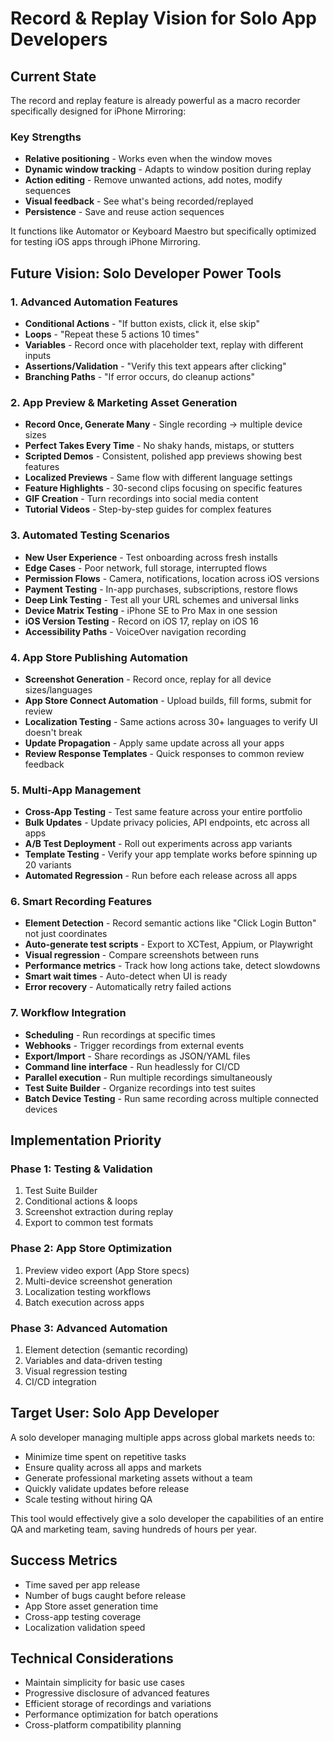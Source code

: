 # Record & Replay Vision for Solo App Developers

## Current State
The record and replay feature is already powerful as a macro recorder specifically designed for iPhone Mirroring:

### Key Strengths
- **Relative positioning** - Works even when the window moves
- **Dynamic window tracking** - Adapts to window position during replay
- **Action editing** - Remove unwanted actions, add notes, modify sequences
- **Visual feedback** - See what's being recorded/replayed
- **Persistence** - Save and reuse action sequences

It functions like Automator or Keyboard Maestro but specifically optimized for testing iOS apps through iPhone Mirroring.

## Future Vision: Solo Developer Power Tools

### 1. Advanced Automation Features
- **Conditional Actions** - "If button exists, click it, else skip"
- **Loops** - "Repeat these 5 actions 10 times"
- **Variables** - Record once with placeholder text, replay with different inputs
- **Assertions/Validation** - "Verify this text appears after clicking"
- **Branching Paths** - "If error occurs, do cleanup actions"

### 2. App Preview & Marketing Asset Generation
- **Record Once, Generate Many** - Single recording → multiple device sizes
- **Perfect Takes Every Time** - No shaky hands, mistaps, or stutters
- **Scripted Demos** - Consistent, polished app previews showing best features
- **Localized Previews** - Same flow with different language settings
- **Feature Highlights** - 30-second clips focusing on specific features
- **GIF Creation** - Turn recordings into social media content
- **Tutorial Videos** - Step-by-step guides for complex features

### 3. Automated Testing Scenarios
- **New User Experience** - Test onboarding across fresh installs
- **Edge Cases** - Poor network, full storage, interrupted flows
- **Permission Flows** - Camera, notifications, location across iOS versions
- **Payment Testing** - In-app purchases, subscriptions, restore flows
- **Deep Link Testing** - Test all your URL schemes and universal links
- **Device Matrix Testing** - iPhone SE to Pro Max in one session
- **iOS Version Testing** - Record on iOS 17, replay on iOS 16
- **Accessibility Paths** - VoiceOver navigation recording

### 4. App Store Publishing Automation
- **Screenshot Generation** - Record once, replay for all device sizes/languages
- **App Store Connect Automation** - Upload builds, fill forms, submit for review
- **Localization Testing** - Same actions across 30+ languages to verify UI doesn't break
- **Update Propagation** - Apply same update across all your apps
- **Review Response Templates** - Quick responses to common review feedback

### 5. Multi-App Management
- **Cross-App Testing** - Test same feature across your entire portfolio
- **Bulk Updates** - Update privacy policies, API endpoints, etc across all apps
- **A/B Test Deployment** - Roll out experiments across app variants
- **Template Testing** - Verify your app template works before spinning up 20 variants
- **Automated Regression** - Run before each release across all apps

### 6. Smart Recording Features
- **Element Detection** - Record semantic actions like "Click Login Button" not just coordinates
- **Auto-generate test scripts** - Export to XCTest, Appium, or Playwright
- **Visual regression** - Compare screenshots between runs
- **Performance metrics** - Track how long actions take, detect slowdowns
- **Smart wait times** - Auto-detect when UI is ready
- **Error recovery** - Automatically retry failed actions

### 7. Workflow Integration
- **Scheduling** - Run recordings at specific times
- **Webhooks** - Trigger recordings from external events
- **Export/Import** - Share recordings as JSON/YAML files
- **Command line interface** - Run headlessly for CI/CD
- **Parallel execution** - Run multiple recordings simultaneously
- **Test Suite Builder** - Organize recordings into test suites
- **Batch Device Testing** - Run same recording across multiple connected devices

## Implementation Priority

### Phase 1: Testing & Validation
1. Test Suite Builder
2. Conditional actions & loops
3. Screenshot extraction during replay
4. Export to common test formats

### Phase 2: App Store Optimization
1. Preview video export (App Store specs)
2. Multi-device screenshot generation
3. Localization testing workflows
4. Batch execution across apps

### Phase 3: Advanced Automation
1. Element detection (semantic recording)
2. Variables and data-driven testing
3. Visual regression testing
4. CI/CD integration

## Target User: Solo App Developer
A solo developer managing multiple apps across global markets needs to:
- Minimize time spent on repetitive tasks
- Ensure quality across all apps and markets
- Generate professional marketing assets without a team
- Quickly validate updates before release
- Scale testing without hiring QA

This tool would effectively give a solo developer the capabilities of an entire QA and marketing team, saving hundreds of hours per year.

## Success Metrics
- Time saved per app release
- Number of bugs caught before release
- App Store asset generation time
- Cross-app testing coverage
- Localization validation speed

## Technical Considerations
- Maintain simplicity for basic use cases
- Progressive disclosure of advanced features
- Efficient storage of recordings and variations
- Performance optimization for batch operations
- Cross-platform compatibility planning
